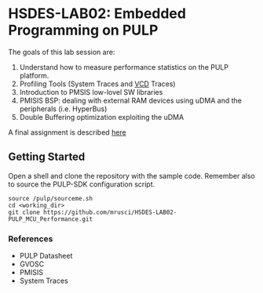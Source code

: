 # HSDES-LAB02: Embedded Programming on PULP

The goals of this lab session are:
1) Understand how to measure performance statistics on the PULP platform.
2) Profiling Tools (System Traces and [VCD](https://en.wikipedia.org/wiki/Value_change_dump) Traces)
3) Introduction to PMSIS low-lovel SW libraries
4) PMISIS BSP: dealing with external RAM devices using uDMA and the peripherals (i.e. HyperBus)
5) Double Buffering optimization exploiting the uDMA

A final assignment is described [here]()


## Getting Started
Open a shell and clone the repository with the sample code. 
Remember also to source the PULP-SDK configuration script. 
~~~~~shell
source /pulp/sourceme.sh
cd <working_dir>
git clone https://github.com/mrusci/HSDES-LAB02-PULP_MCU_Performance.git
~~~~~

### References
* PULP Datasheet
* GVOSC 
* PMISIS
* System Traces

